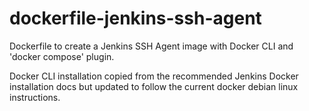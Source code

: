 # dockerfile-jenkins-ssh-agent
Dockerfile to create a Jenkins SSH Agent image with Docker CLI and 'docker compose' plugin.

Docker CLI installation copied from the recommended Jenkins Docker installation docs but updated to follow the current docker debian linux instructions.
